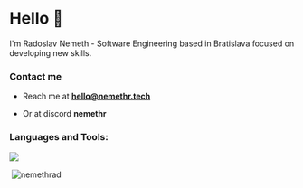 <h1 align="left">Hello 👋</h1>
I'm Radoslav Nemeth - Software Engineering based in Bratislava focused on developing new skills.
<h3 align="left">Contact me</h3>

- Reach me at **hello@nemethr.tech**

- Or at discord **nemethr**

<h3 align="left">Languages and Tools:</h3>
<p align="left">
  <a href="https://skillicons.dev">
    <img src="https://skillicons.dev/icons?i=python,java,kotlin,docker,redis,mongo,mysql,maven,idea," />
  </a>
</p>


<p>&nbsp;<img align="center" src="https://github-readme-stats.vercel.app/api?username=nemethrad&show=reviews,discussions_started,discussions_answered,prs_merged,prs_merged_percentage&theme=radical&locale=en" alt="nemethrad" /></p>

